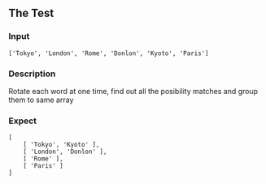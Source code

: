 ## The Test

### Input
`['Tokyo', 'London', 'Rome', 'Donlon', 'Kyoto', 'Paris']`


### Description
Rotate each word at one time, find out all the posibility matches and group them to same array

### Expect
```
[
    [ 'Tokyo', 'Kyoto' ],
    [ 'London', 'Donlon' ],
    [ 'Rome' ],
    [ 'Paris' ]
]
```
